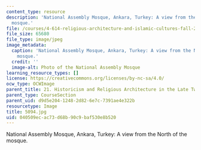 ```yaml
---
content_type: resource
description: 'National Assembly Mosque, Ankara, Turkey: A view from the North of the
  mosque.'
file: /courses/4-614-religious-architecture-and-islamic-cultures-fall-2002/040509ecac73d68b90c9baf530e8b520_5094.jpg
file_size: 65680
file_type: image/jpeg
image_metadata:
  caption: 'National Assembly Mosque, Ankara, Turkey: A view from the North of the
    mosque.'
  credit: ''
  image-alt: Photo of the National Assembly Mosque
learning_resource_types: []
license: https://creativecommons.org/licenses/by-nc-sa/4.0/
ocw_type: OCWImage
parent_title: 21. Historicism and Religious Architecture in the Late Twentieth Century
parent_type: CourseSection
parent_uid: d9d5e204-1248-2d82-6e7c-7391ae4e322b
resourcetype: Image
title: 5094.jpg
uid: 040509ec-ac73-d68b-90c9-baf530e8b520
---
```

National Assembly Mosque, Ankara, Turkey: A view from the North of the mosque.